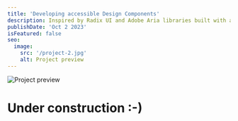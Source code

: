 ```yaml
---
title: 'Developing accessible Design Components'
description: Inspired by Radix UI and Adobe Aria libraries built with accessibility in mind.
publishDate: 'Oct 2 2023'
isFeatured: false
seo:
  image:
    src: '/project-2.jpg'
    alt: Project preview
---
```


![Project preview](/toggle.gif)

# Under construction :-)
